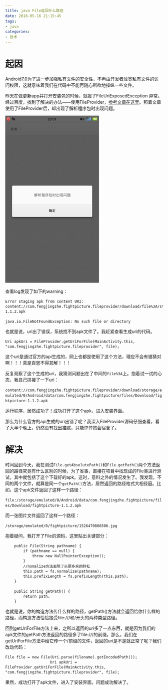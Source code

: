 ```yaml
---
title: java File返回什么路径
date: 2018-05-16 21:15:45
tags:
- java
categories:
- 技术
---
```

起因
===

Android7.0为了进一步加强私有文件的安全性，不再由开发者放宽私有文件的访问权限，这就意味着我们在代码中不能再随心所欲地操纵一些文件。

昨天在做更新app并打开安装包的时候，就报了FileUriExposedException 异常。经过百度，找到了解决的办法——使用FileProvider，[参考文章在这里](https://www.jianshu.com/p/3f9e3fc38eae)。照着文章使用了FileProvider后，却出现了解析程序包时出现问题。

![解析程序包时出现问题](/images/26/problem.png)

查看log发现了如下的warning：

```
Error staging apk from content URI: content://com.fengjingzhe.fightpicture.fileprovider/download/file%3A/storage/emulated/0/Android/data/com.fengjingzhe.fightpicture/files/Download/fightpicture-1.1.2.apk
                                                     java.io.FileNotFoundException: No such file or directory
```

也就是说，uri出了错误，系统找不到apk文件了。我赶紧查看生成uri的代码。

```
Uri apkUri = FileProvider.getUriForFile(MainActivity.this, "com.fengjingzhe.fightpicture.fileprovider", file);
```

这个uri是通过官方的api生成的，网上也都是使用了这个方法，理应不会有错猜对啊！！！真是百思不得其解！！！

反复观察了这个生成的uri，我猜测问题出在了中间的`file%3A`上。抱着试一试的心态，我自己拼接了一下uri：

`content://com.fengjingzhe.fightpicture.fileprovider/download/storage/emulated/0/Android/data/com.fengjingzhe.fightpicture/files/Download/fightpicture-1.1.2.apk`

运行程序，居然成功了！成功打开了这个apk，进入安装界面。

那么为什么官方的api生成的uri出错了呢？我深入FileProvider源码仔细查看，看了大半个晚上，仍然没有找出猫腻，只能悻悻然会宿舍了。

解决
===

时间回到今天，我在测试`File.getAbsolutePath()`和`File.getPath()`两个方法返回的路径究竟有什么区别的时候，为了省事，直接在项目中找现成的File类进行测试，其中就包括了这个下载好的apk。这时，意料之外的情况发生了。我发现，不同的两个文件，就算是同一个`getPath()`方法，居然返回的路径格式大相径庭。比如，这个apk文件返回了这样一个路径：

`file:/storage/emulated/0/Android/data/com.fengjingzhe.fightpicture/files/Download/fightpicture-1.1.2.apk`

而一张图片文件返回了这样一个路径：

`/storage/emulated/0/fightpicture/1526470886506.jpg`

抱着疑问，我打开了File的源码，这里贴出关键部分：

```
    public File(String pathname) {
        if (pathname == null) {
            throw new NullPointerException();
        }
        //nomalize方法去除了头尾多余的斜杠
        this.path = fs.normalize(pathname);
        this.prefixLength = fs.prefixLength(this.path);
    }

	public String getPath() {
        return path;
    }
```

也就是说，你的构造方法传什么样的路径，getPath()方法就会返回给你什么样的路径，而构造方法恰恰接受file:///和/开头的两种类型路径。

回到getUriForFile方法上来，之所以返回的uri多了一点东西，就是因为我们的apk文件的getPath方法返回的路径多了file:///的前缀。那么，我们在getUriForFile方法中给它传一个/前缀的文件，返回的uri是不是就正常了呢？我们改动代码：

```
File file = new File(Uri.parse(filename).getEncodedPath());
                    Uri apkUri = FileProvider.getUriForFile(MainActivity.this, "com.fengjingzhe.fightpicture.fileprovider", file);
```

果然，成功打开了apk文件，进入了安装界面。问题成功解决了。